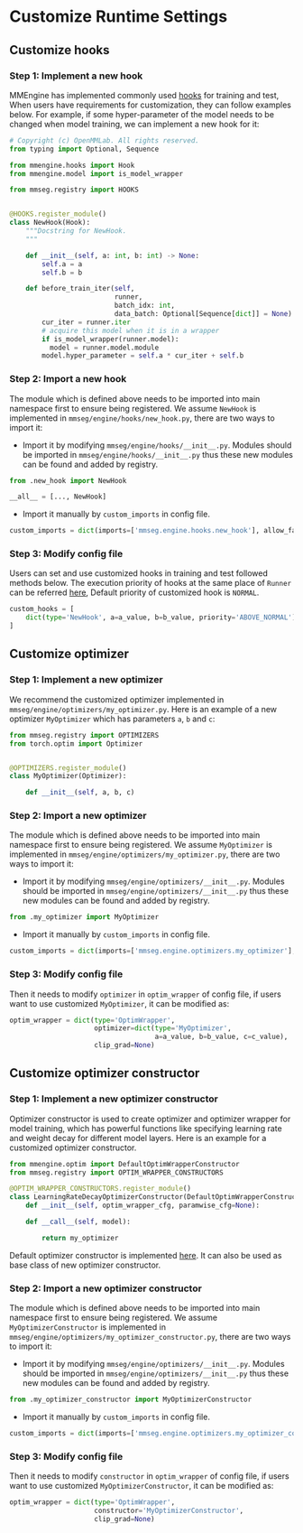 # Customize Runtime Settings

## Customize hooks

### Step 1: Implement a new hook

MMEngine has implemented commonly used [hooks](https://github.com/vbti-development/onedl-mmengine/blob/main/docs/en/tutorials/hook.md) for training and test,
When users have requirements for customization, they can follow examples below.
For example, if some hyper-parameter of the model needs to be changed when model training, we can implement a new hook for it:

```python
# Copyright (c) OpenMMLab. All rights reserved.
from typing import Optional, Sequence

from mmengine.hooks import Hook
from mmengine.model import is_model_wrapper

from mmseg.registry import HOOKS


@HOOKS.register_module()
class NewHook(Hook):
    """Docstring for NewHook.
    """

    def __init__(self, a: int, b: int) -> None:
        self.a = a
        self.b = b

    def before_train_iter(self,
                          runner,
                          batch_idx: int,
                          data_batch: Optional[Sequence[dict]] = None) -> None:
        cur_iter = runner.iter
        # acquire this model when it is in a wrapper
        if is_model_wrapper(runner.model):
          model = runner.model.module
        model.hyper_parameter = self.a * cur_iter + self.b
```

### Step 2: Import a new hook

The module which is defined above needs to be imported into main namespace first to ensure being registered.
We assume `NewHook` is implemented in `mmseg/engine/hooks/new_hook.py`, there are two ways to import it:

- Import it by modifying `mmseg/engine/hooks/__init__.py`.
  Modules should be imported in `mmseg/engine/hooks/__init__.py` thus these new modules can be found and added by registry.

```python
from .new_hook import NewHook

__all__ = [..., NewHook]
```

- Import it manually by `custom_imports` in config file.

```python
custom_imports = dict(imports=['mmseg.engine.hooks.new_hook'], allow_failed_imports=False)
```

### Step 3: Modify config file

Users can set and use customized hooks in training and test followed methods below.
The execution priority of hooks at the same place of `Runner` can be referred [here](https://github.com/vbti-development/onedl-mmengine/blob/main/docs/en/tutorials/hook.md#built-in-hooks),
Default priority of customized hook is `NORMAL`.

```python
custom_hooks = [
    dict(type='NewHook', a=a_value, b=b_value, priority='ABOVE_NORMAL')
]
```

## Customize optimizer

### Step 1: Implement a new optimizer

We recommend the customized optimizer implemented in `mmseg/engine/optimizers/my_optimizer.py`. Here is an example of a new optimizer `MyOptimizer` which has parameters `a`, `b` and `c`:

```python
from mmseg.registry import OPTIMIZERS
from torch.optim import Optimizer


@OPTIMIZERS.register_module()
class MyOptimizer(Optimizer):

    def __init__(self, a, b, c)
```

### Step 2: Import a new optimizer

The module which is defined above needs to be imported into main namespace first to ensure being registered.
We assume `MyOptimizer` is implemented in `mmseg/engine/optimizers/my_optimizer.py`, there are two ways to import it:

- Import it by modifying `mmseg/engine/optimizers/__init__.py`.
  Modules should be imported in `mmseg/engine/optimizers/__init__.py` thus these new modules can be found and added by registry.

```python
from .my_optimizer import MyOptimizer
```

- Import it manually by `custom_imports` in config file.

```python
custom_imports = dict(imports=['mmseg.engine.optimizers.my_optimizer'], allow_failed_imports=False)
```

### Step 3: Modify config file

Then it needs to modify `optimizer` in `optim_wrapper` of config file, if users want to use customized `MyOptimizer`, it can be modified as:

```python
optim_wrapper = dict(type='OptimWrapper',
                     optimizer=dict(type='MyOptimizer',
                                    a=a_value, b=b_value, c=c_value),
                     clip_grad=None)
```

## Customize optimizer constructor

### Step 1: Implement a new optimizer constructor

Optimizer constructor is used to create optimizer and optimizer wrapper for model training, which has powerful functions like specifying learning rate and weight decay for different model layers.
Here is an example for a customized optimizer constructor.

```python
from mmengine.optim import DefaultOptimWrapperConstructor
from mmseg.registry import OPTIM_WRAPPER_CONSTRUCTORS

@OPTIM_WRAPPER_CONSTRUCTORS.register_module()
class LearningRateDecayOptimizerConstructor(DefaultOptimWrapperConstructor):
    def __init__(self, optim_wrapper_cfg, paramwise_cfg=None):

    def __call__(self, model):

        return my_optimizer
```

Default optimizer constructor is implemented [here](https://github.com/vbti-development/onedl-mmengine/blob/main/mmengine/optim/optimizer/default_constructor.py#L19).
It can also be used as base class of new optimizer constructor.

### Step 2: Import a new optimizer constructor

The module which is defined above needs to be imported into main namespace first to ensure being registered.
We assume `MyOptimizerConstructor` is implemented in `mmseg/engine/optimizers/my_optimizer_constructor.py`, there are two ways to import it:

- Import it by modifying `mmseg/engine/optimizers/__init__.py`.
  Modules should be imported in `mmseg/engine/optimizers/__init__.py` thus these new modules can be found and added by registry.

```python
from .my_optimizer_constructor import MyOptimizerConstructor
```

- Import it manually by `custom_imports` in config file.

```python
custom_imports = dict(imports=['mmseg.engine.optimizers.my_optimizer_constructor'], allow_failed_imports=False)
```

### Step 3: Modify config file

Then it needs to modify `constructor` in `optim_wrapper` of config file, if users want to use customized `MyOptimizerConstructor`, it can be modified as:

```python
optim_wrapper = dict(type='OptimWrapper',
                     constructor='MyOptimizerConstructor',
                     clip_grad=None)
```
